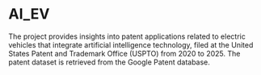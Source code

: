 # AI_EV
The project provides insights into patent applications related to electric vehicles that integrate artificial intelligence technology, filed at the United States Patent and Trademark Office (USPTO) from 2020 to 2025.
The patent dataset is retrieved from the Google Patent database. 
